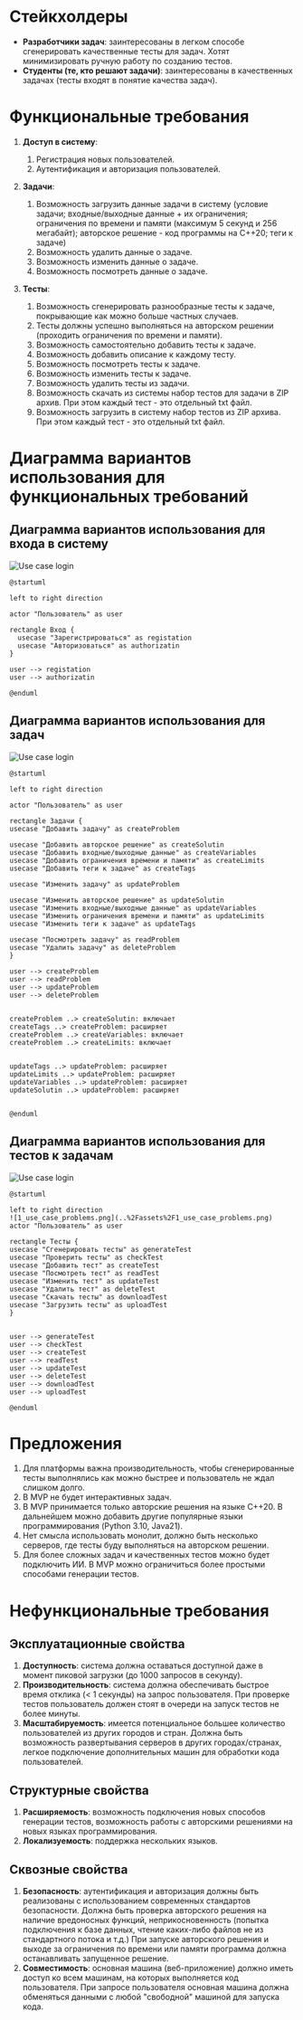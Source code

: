 # Стейкхолдеры
* **Разработчики задач**: заинтересованы в легком способе сгенерировать качественные тесты для задач. Хотят минимизировать ручную работу по созданию тестов.
* **Студенты (те, кто решают задачи)**: заинтересованы в качественных задачах (тесты входят в понятие качества задач).

# Функциональные требования
1. **Доступ в систему**:
   1. Регистрация новых пользователей.
   2. Аутентификация и авторизация пользователей.

2. **Задачи**:
   1. Возможность загрузить данные задачи в систему (условие задачи; входные/выходные данные + их ограничения; ограничения по времени и памяти (максимум 5 секунд и 256 мегабайт); авторское решение - код программы на C++20; теги к задаче)
   2. Возможность удалить данные о задаче.
   3. Возможность изменить данные о задаче.
   4. Возможность посмотреть данные о задаче.

3. **Тесты**:
   1. Возможность сгенерировать разнообразные тесты к задаче, покрывающие как можно больше частных случаев.
   2. Тесты должны успешно выполняться на авторском решении (проходить ограничения по времени и памяти).
   3. Возможность самостоятельно добавить тесты к задаче.
   4. Возможность добавить описание к каждому тесту.
   5. Возможность посмотреть тесты к задаче.
   6. Возможность изменить тесты к задаче.
   7. Возможность удалить тесты из задачи.
   8. Возможность скачать из системы набор тестов для задачи в ZIP архив. При этом каждый тест - это отдельный txt файл.
   9. Возможность загрузить в систему набор тестов из ZIP архива. При этом каждый тест - это отдельный txt файл.

# Диаграмма вариантов использования для функциональных требований

## Диаграмма вариантов использования для входа в систему
![Use case login](../assets/1_use_case_login.png)

```PlantUML
@startuml

left to right direction

actor "Пользователь" as user

rectangle Вход {
  usecase "Зарегистрироваться" as registation
  usecase "Авторизоваться" as authorizatin
}

user --> registation
user --> authorizatin

@enduml
```

## Диаграмма вариантов использования для задач
![Use case login](../assets/1_use_case_problems.png)

```PlantUML
@startuml

left to right direction

actor "Пользователь" as user

rectangle Задачи {
usecase "Добавить задачу" as createProblem

usecase "Добавить авторское решение" as createSolutin
usecase "Добавить входные/выходные данные" as createVariables
usecase "Добавить ограничения времени и памяти" as createLimits
usecase "Добавить теги к задаче" as createTags

usecase "Изменить задачу" as updateProblem

usecase "Изменить авторское решение" as updateSolutin
usecase "Изменить входные/выходные данные" as updateVariables
usecase "Изменить ограничения времени и памяти" as updateLimits
usecase "Изменить теги к задаче" as updateTags

usecase "Посмотреть задачу" as readProblem
usecase "Удалить задачу" as deleteProblem
}

user --> createProblem
user --> readProblem
user --> updateProblem
user --> deleteProblem


createProblem ..> createSolutin: включает
createTags ..> createProblem: расширяет
createProblem ..> createVariables: включает
createProblem ..> createLimits: включает


updateTags ..> updateProblem: расширяет
updateLimits ..> updateProblem: расширяет
updateVariables ..> updateProblem: расширяет
updateSolutin ..> updateProblem: расширяет


@enduml
```
## Диаграмма вариантов использования для тестов к задачам

![Use case login](../assets/1_use_case_tests.png)

```PlantUML
@startuml

left to right direction
![1_use_case_problems.png](..%2Fassets%2F1_use_case_problems.png)
actor "Пользователь" as user

rectangle Тесты {
usecase "Сгенерировать тесты" as generateTest
usecase "Проверить тесты" as checkTest
usecase "Добавить тест" as createTest
usecase "Посмотреть тест" as readTest
usecase "Изменить тест" as updateTest
usecase "Удалить тест" as deleteTest
usecase "Скачать тесты" as downloadTest
usecase "Загрузить тесты" as uploadTest
}


user --> generateTest
user --> checkTest
user --> createTest
user --> readTest
user --> updateTest
user --> deleteTest
user --> downloadTest
user --> uploadTest

@enduml
```

# Предложения
1. Для платформы важна производительность, чтобы сгенерированные тесты выполнялись как можно быстрее и пользователь не ждал слишком долго.
2. В MVP не будет интерактивных задач.
3. В MVP принимается только авторские решения на языке C++20. В дальнейшем можно добавить другие популярные языки программирования (Python 3.10, Java21). 
4. Нет смысла использовать монолит, должно быть несколько серверов, где тесты буду выполняться на авторском решении.
5. Для более сложных задач и качественных тестов можно будет подключить ИИ. В MVP можно ограничиться более простыми способами генерации тестов.

# Нефункциональные требования
## Эксплуатационные свойства
1. **Доступность**: система должна оставаться доступной даже в момент пиковой загрузки (до 1000 запросов в секунду).
2. **Производительность**: система должна обеспечивать быстрое время отклика (< 1 секунды) на запрос пользователя. При проверке тестов пользователь должен стоят в очереди на запуск тестов не более минуты.
3. **Масштабируемость**: имеется потенциальное большее количество пользователей из других городов и стран. Должна быть возможность развертывания серверов в других городах/странах, легкое подключение дополнительных машин для обработки кода пользователей.
## Структурные свойства
1. **Расширяемость**: возможность подключения новых способов генерации тестов, возможность работы с авторскими решениями на новых языках программирования.
2. **Локализуемость**: поддержка нескольких языков. 
## Сквозные свойства
1. **Безопасность**: аутентификация и авторизация должны быть реализованы с использованием современных стандартов безопасности. Должна быть проверка авторского решения на наличие вредоносных функций, неприкосновенность (попытка подключения к базе данных, чтение каких-либо файлов не из стандартного потока и т.д.) При запуске авторского решения и выходе за ограничения по времени или памяти программа должна останавливать запущенное решение. 
2. **Совместимость**: основная машина (веб-приложение) должно иметь доступ ко всем машинам, на которых выполняется код пользователя. При запросе пользователя основная машина должна обменяться данными с любой "свободной" машиной для запуска кода.


